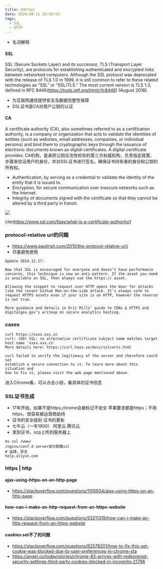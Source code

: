 ```yaml
---
title: 升https
date: 2020-08-11 16:59:53
tags:
  - SSL
  - HTTP
---
```


* 名词解释

#### SSL
SSL (Secure Sockets Layer) and its successor, TLS (Transport Layer Security), are protocols for establishing authenticated and encrypted links between networked computers. Although the SSL protocol was deprecated with the release of TLS 1.0 in 1999, it is still common to refer to these related technologies as “SSL” or “SSL/TLS.” The most current version is TLS 1.3, defined in RFC 8446(https://tools.ietf.org/html/rfc8446) (August 2018).
- 为互联网通信提供安全及数据完整性保障
- SSL证书是CA对用户公钥的认证

#### CA
A certificate authority (CA), also sometimes referred to as a certification authority, is a company or organization that acts to validate the identities of entities (such as websites, email addresses, companies, or individual persons) and bind them to cryptographic keys through the issuance of electronic documents known as digital certificates. A digital certificate provides:
CA机构，是承担公钥合法性检验的第三方权威机构，负责指定政策、步骤来验证用户的身份，并对SSL证书进行签名，确保证书持有者的身份和公钥的所有权。

- Authentication, by serving as a credential to validate the identity of the entity that it is issued to.
- Encryption, for secure communication over insecure networks such as the Internet.
- Integrity of documents signed with the certificate so that they cannot be altered by a third party in transit.


![](ca-diagram-b.png)

cite(https://www.ssl.com/faqs/what-is-a-certificate-authority/)

### protocol-relative url的问题
- https://www.paulirish.com/2010/the-protocol-relative-url/
- 尽量避免使用
```
Update 2014.12.17:

Now that SSL is encouraged for everyone and doesn’t have performance concerns, this technique is now an anti-pattern. If the asset you need is available on SSL, then always use the https:// asset.

Allowing the snippet to request over HTTP opens the door for attacks like the recent Github Man-on-the-side attack. It’s always safe to request HTTPS assets even if your site is on HTTP, however the reverse is not true.

More guidance and details in Eric Mills’ guide to CDNs & HTTPS and digitalgov.gov’s writeup on secure analytics hosting.
```

### cases
```
curl https://xxxx.xxx.cn
curl: (60) SSL: no alternative certificate subject name matches target host name 'xxxx.xxx.cn'
More details here: https://curl.haxx.se/docs/sslcerts.html

curl failed to verify the legitimacy of the server and therefore could not
establish a secure connection to it. To learn more about this situation and
how to fix it, please visit the web page mentioned above.
```
进入Chrome看，可以点击小锁，看具体的证书信息

### SSL证书生成
- 17年开始，如果不是https,chrome会被标记不安全 苹果要求都是https；不用https，很容易被运营商劫持
- 证书的安全级别 证书的更新
- 七牛云（一年1900） 阿里云 腾讯云
- 拿到证书，scp上传到服务器上
```
mv ssl /www/
/nginx/conf.d server部分配置ssl
# 运维，安全
help.aliyun.com
```

### https | http
#### ajax-using-https-on-an-http-page
- https://stackoverflow.com/questions/1105934/ajax-using-https-on-an-http-page
#### how-can-i-make-an-http-request-from-an-https-website
- https://stackoverflow.com/questions/53211319/how-can-i-make-an-http-request-from-an-https-website


#### cookies set不了的问题
- https://stackoverflow.com/questions/62578201/how-to-fix-this-set-cookie-was-blocked-due-to-user-preferences-in-chrome-sta
- https://angel.co/today/stories/chrome-83-arrives-with-redesigned-security-settings-third-party-cookies-blocked-in-incognito-21796
